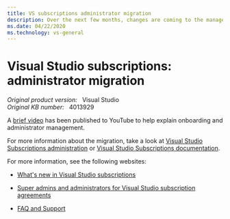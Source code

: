 ```yaml
---
title: VS subscriptions administrator migration
description: Over the next few months, changes are coming to the management of Visual Studio Subscriptions (formerly MSDN).
ms.date: 04/22/2020
ms.technology: vs-general
---
```

# Visual Studio subscriptions: administrator migration  

_Original product version:_ &nbsp; Visual Studio  
_Original KB number:_ &nbsp; 4013929

A [brief video](https://www.youtube.com/watch?v=ZmnywYGSFMg&t=0s&list=PLReL099Y5nRfDyvvwzNDBaZe7qTxmuM2T&index=1) has been published to YouTube to help explain onboarding and administrator management.

For more information about the migration, take a look at [Visual Studio Subscriptions administration](https://www.visualstudio.com/subscriptions-administration/) or [Visual Studio Subscriptions documentation](/visualstudio/subscriptions/vlsc-admin-faq).

For more information, see the following websites:

- [What's new in Visual Studio subscriptions](/visualstudio/subscriptions/whats-new-in-subscriptions)

- [Super admins and administrators for Visual Studio subscription agreements](/visualstudio/subscriptions/admin-roles)

- [FAQ and Support](/visualstudio/subscriptions/)
